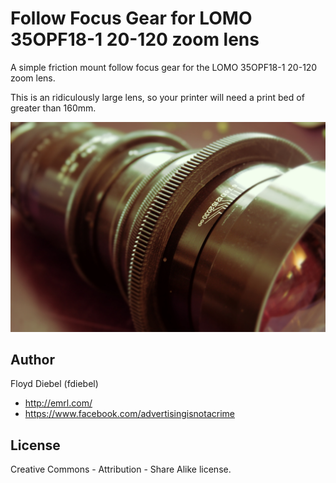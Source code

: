 Follow Focus Gear for LOMO 35OPF18-1 20-120 zoom lens
=============

A simple friction mount follow focus gear for the LOMO 35OPF18-1 20-120 zoom lens.

This is an ridiculously large lens, so your printer will need a print bed of greater than 160mm.

![Image](https://github.com/fdiebel/lomo-35opf18-1-ff/blob/master/img/01.jpg)

Author
--------
Floyd Diebel (fdiebel)
* <http://emrl.com/>
* <https://www.facebook.com/advertisingisnotacrime> 

License
--------
Creative Commons - Attribution - Share Alike license.  